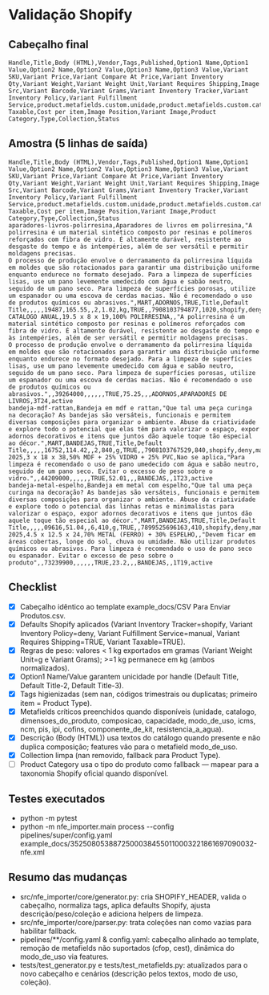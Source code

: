 ﻿# Validação Shopify

## Cabeçalho final
```
Handle,Title,Body (HTML),Vendor,Tags,Published,Option1 Name,Option1 Value,Option2 Name,Option2 Value,Option3 Name,Option3 Value,Variant SKU,Variant Price,Variant Compare At Price,Variant Inventory Qty,Variant Weight,Variant Weight Unit,Variant Requires Shipping,Image Src,Variant Barcode,Variant Grams,Variant Inventory Tracker,Variant Inventory Policy,Variant Fulfillment Service,product.metafields.custom.unidade,product.metafields.custom.catalogo,product.metafields.custom.dimensoes_do_produto,product.metafields.custom.composicao,product.metafields.custom.capacidade,product.metafields.custom.modo_de_uso,product.metafields.custom.icms,product.metafields.custom.ncm,product.metafields.custom.pis,product.metafields.custom.ipi,product.metafields.custom.cofins,product.metafields.custom.componente_de_kit,product.metafields.custom.resistencia_a_agua,Variant Taxable,Cost per item,Image Position,Variant Image,Product Category,Type,Collection,Status
```

## Amostra (5 linhas de saída)
```csv
Handle,Title,Body (HTML),Vendor,Tags,Published,Option1 Name,Option1 Value,Option2 Name,Option2 Value,Option3 Name,Option3 Value,Variant SKU,Variant Price,Variant Compare At Price,Variant Inventory Qty,Variant Weight,Variant Weight Unit,Variant Requires Shipping,Image Src,Variant Barcode,Variant Grams,Variant Inventory Tracker,Variant Inventory Policy,Variant Fulfillment Service,product.metafields.custom.unidade,product.metafields.custom.catalogo,product.metafields.custom.dimensoes_do_produto,product.metafields.custom.composicao,product.metafields.custom.capacidade,product.metafields.custom.modo_de_uso,product.metafields.custom.icms,product.metafields.custom.ncm,product.metafields.custom.pis,product.metafields.custom.ipi,product.metafields.custom.cofins,product.metafields.custom.componente_de_kit,product.metafields.custom.resistencia_a_agua,Variant Taxable,Cost per item,Image Position,Variant Image,Product Category,Type,Collection,Status
aparadores-livros-polirresina,Aparadores de livros em polirresina,"A polirresina é um material sintético composto por resinas e polímeros reforçados com fibra de vidro. É altamente durável, resistente ao desgaste do tempo e às intempéries, além de ser versátil e permitir moldagens precisas.
O processo de produção envolve o derramamento da polirresina líquida em moldes que são rotacionados para garantir uma distribuição uniforme enquanto endurece no formato desejado. Para a limpeza de superfícies lisas, use um pano levemente umedecido com água e sabão neutro, seguido de um pano seco. Para limpeza de superfícies porosas, utilize um espanador ou uma escova de cerdas macias. Não é recomendado o uso de produtos químicos ou abrasivos.",MART,ADORNOS,TRUE,Title,Default Title,,,,,19487,165.55,,2,1.02,kg,TRUE,,7908103794877,1020,shopify,deny,manual,PC,2025 CATALOGO ANUAL,19.5 x 8 x 19,100% POLIRRESINA,,"A polirresina é um material sintético composto por resinas e polímeros reforçados com fibra de vidro. É altamente durável, resistente ao desgaste do tempo e às intempéries, além de ser versátil e permitir moldagens precisas.
O processo de produção envolve o derramamento da polirresina líquida em moldes que são rotacionados para garantir uma distribuição uniforme enquanto endurece no formato desejado. Para a limpeza de superfícies lisas, use um pano levemente umedecido com água e sabão neutro, seguido de um pano seco. Para limpeza de superfícies porosas, utilize um espanador ou uma escova de cerdas macias. Não é recomendado o uso de produtos químicos ou abrasivos.",,39264000,,,,,,TRUE,75.25,,,ADORNOS,APARADORES DE LIVROS,3T24,active
bandeja-mdf-rattan,Bandeja em mdf e rattan,"Que tal uma peça curinga na decoração? As bandejas são versáteis, funcionais e permitem diversas composições para organizar o ambiente. Abuse da criatividade e explore todo o potencial que elas têm para valorizar o espaço, expor adornos decorativos e itens que juntos dão aquele toque tão especial ao décor.",MART,BANDEJAS,TRUE,Title,Default Title,,,,,16752,114.42,,2,840,g,TRUE,,7908103767529,840,shopify,deny,manual,PC,OUTLET 2025,3 x 18 x 38,50% MDF + 25% VIDRO + 25% PVC,Nao se aplica,"Para limpeza é recomendado o uso de pano umedecido com água e sabão neutro, seguido de um pano seco. Evitar o excesso de peso sobre o vidro.",,44209000,,,,,,TRUE,52.01,,,BANDEJAS,,1T23,active
bandeja-metal-espelho,Bandeja em metal com espelho,"Que tal uma peça curinga na decoração? As bandejas são versáteis, funcionais e permitem diversas composições para organizar o ambiente. Abuse da criatividade e explore todo o potencial das linhas retas e minimalistas para valorizar o espaço, expor adornos decorativos e itens que juntos dão aquele toque tão especial ao décor.",MART,BANDEJAS,TRUE,Title,Default Title,,,,,09616,51.04,,6,410,g,TRUE,,7899525696163,410,shopify,deny,manual,PC,OUTLET 2025,4.5 x 12.5 x 24,70% METAL (FERRO) + 30% ESPELHO,,"Devem ficar em áreas cobertas, longe do sol, chuva ou umidade. Não utilizar produtos químicos ou abrasivos. Para limpeza é recomendado o uso de pano seco ou espanador. Evitar o excesso de peso sobre o produto",,73239900,,,,,,TRUE,23.2,,,BANDEJAS,,1T19,active
```

## Checklist
- [x] Cabeçalho idêntico ao template example_docs/CSV Para Enviar Produtos.csv.
- [x] Defaults Shopify aplicados (Variant Inventory Tracker=shopify, Variant Inventory Policy=deny, Variant Fulfillment Service=manual, Variant Requires Shipping=TRUE, Variant Taxable=TRUE).
- [x] Regras de peso: valores < 1 kg exportados em gramas (Variant Weight Unit=g e Variant Grams); >=1 kg permanece em kg (ambos normalizados).
- [x] Option1 Name/Value garantem unicidade por handle (Default Title, Default Title-2, Default Title-3).
- [x] Tags higienizadas (sem nan, códigos trimestrais ou duplicatas; primeiro item = Product Type).
- [x] Metafields críticos preenchidos quando disponíveis (unidade, catalogo, dimensoes_do_produto, composicao, capacidade, modo_de_uso, icms, ncm, pis, ipi, cofins, componente_de_kit, resistencia_a_agua).
- [x] Descrição (Body (HTML)) usa textos do catálogo quando presente e não duplica composição; features vão para o metafield modo_de_uso.
- [x] Collection limpa (nan removido, fallback para Product Type).
- [ ] Product Category usa o tipo do produto como fallback — mapear para a taxonomia Shopify oficial quando disponível.

## Testes executados
- python -m pytest
- python -m nfe_importer.main process --config pipelines/super/config.yaml example_docs/35250805388725000384550110003221861697090032-nfe.xml

## Resumo das mudanças
- src/nfe_importer/core/generator.py: cria SHOPIFY_HEADER, valida o cabeçalho, normaliza tags, aplica defaults Shopify, ajusta descrição/peso/coleção e adiciona helpers de limpeza.
- src/nfe_importer/core/parser.py: trata coleções nan como vazias para habilitar fallback.
- pipelines/**/config.yaml & config.yaml: cabeçalho alinhado ao template, remoção de metafields não suportados (cfop, cest), dinâmica do modo_de_uso via features.
- tests/test_generator.py e tests/test_metafields.py: atualizados para o novo cabeçalho e cenários (descrição pelos textos, modo de uso, coleção).

